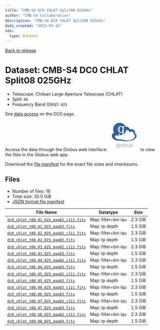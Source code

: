 ```yaml
---
title: "CMB-S4 DC0 CHLAT Split08 025GHz"
author: "CMB-S4 Collaboration"
description: "CMB-S4 DC0 CHLAT Split08 025GHz"
date_created: "2023-03-16"
seo:
  type: Dataset
---
```


[Back to release](./dc0.html#datasets)

# Dataset: CMB-S4 DC0 CHLAT Split08 025GHz

- Telescope: Chilean Large Aperture Telescope (CHLAT) 
- Split: `08`
- Frequency Band (GHz): `025`

See [data access](./dc0.html#data-access) on the DC0 page.

Access the data through the Globus web interface: [![Download via Globus](images/globus-logo.png)](https://app.globus.org/file-manager?origin_id=38f01147-f09e-483d-a552-3866669a846d&origin_path=%2Fdatareleases%2Fdc0%2Fmission%2Fchlat%2Fsplit08%2F025%2F) to view the files in the Globus web app.

Download the [file manifest](https://g-456d30.0ed28.75bc.data.globus.org/datareleases/dc0/mission/chlat/split08/025/manifest.json) for the exact file sizes and checksums.

## Files

- Number of files: 16
- Total size: 30.0 GiB
- [JSON format file manifest](https://g-456d30.0ed28.75bc.data.globus.org/datareleases/dc0/mission/chlat/split08/025/manifest.json)

|                                                                               File Name                                                                               |      Datatype       |  Size   |
| --------------------------------------------------------------------------------------------------------------------------------------------------------------------- | ------------------- | ------- |
| [`dc0_chlat_t08.01_025_map02_c111.fits`](https://g-456d30.0ed28.75bc.data.globus.org/datareleases/dc0/mission/chlat/split08/025/dc0_chlat_t08.01_025_map02_c111.fits) | Map: filter+bin iqu | 2.3 GiB |
| [`dc0_chlat_t08.01_025_map03.fits`](https://g-456d30.0ed28.75bc.data.globus.org/datareleases/dc0/mission/chlat/split08/025/dc0_chlat_t08.01_025_map03.fits)           | Map: tp depth       | 1.5 GiB |
| [`dc0_chlat_t08.02_025_map02_c111.fits`](https://g-456d30.0ed28.75bc.data.globus.org/datareleases/dc0/mission/chlat/split08/025/dc0_chlat_t08.02_025_map02_c111.fits) | Map: filter+bin iqu | 2.3 GiB |
| [`dc0_chlat_t08.02_025_map03.fits`](https://g-456d30.0ed28.75bc.data.globus.org/datareleases/dc0/mission/chlat/split08/025/dc0_chlat_t08.02_025_map03.fits)           | Map: tp depth       | 1.5 GiB |
| [`dc0_chlat_t08.03_025_map02_c111.fits`](https://g-456d30.0ed28.75bc.data.globus.org/datareleases/dc0/mission/chlat/split08/025/dc0_chlat_t08.03_025_map02_c111.fits) | Map: filter+bin iqu | 2.3 GiB |
| [`dc0_chlat_t08.03_025_map03.fits`](https://g-456d30.0ed28.75bc.data.globus.org/datareleases/dc0/mission/chlat/split08/025/dc0_chlat_t08.03_025_map03.fits)           | Map: tp depth       | 1.5 GiB |
| [`dc0_chlat_t08.04_025_map02_c111.fits`](https://g-456d30.0ed28.75bc.data.globus.org/datareleases/dc0/mission/chlat/split08/025/dc0_chlat_t08.04_025_map02_c111.fits) | Map: filter+bin iqu | 2.3 GiB |
| [`dc0_chlat_t08.04_025_map03.fits`](https://g-456d30.0ed28.75bc.data.globus.org/datareleases/dc0/mission/chlat/split08/025/dc0_chlat_t08.04_025_map03.fits)           | Map: tp depth       | 1.5 GiB |
| [`dc0_chlat_t08.05_025_map02_c111.fits`](https://g-456d30.0ed28.75bc.data.globus.org/datareleases/dc0/mission/chlat/split08/025/dc0_chlat_t08.05_025_map02_c111.fits) | Map: filter+bin iqu | 2.3 GiB |
| [`dc0_chlat_t08.05_025_map03.fits`](https://g-456d30.0ed28.75bc.data.globus.org/datareleases/dc0/mission/chlat/split08/025/dc0_chlat_t08.05_025_map03.fits)           | Map: tp depth       | 1.5 GiB |
| [`dc0_chlat_t08.06_025_map02_c111.fits`](https://g-456d30.0ed28.75bc.data.globus.org/datareleases/dc0/mission/chlat/split08/025/dc0_chlat_t08.06_025_map02_c111.fits) | Map: filter+bin iqu | 2.3 GiB |
| [`dc0_chlat_t08.06_025_map03.fits`](https://g-456d30.0ed28.75bc.data.globus.org/datareleases/dc0/mission/chlat/split08/025/dc0_chlat_t08.06_025_map03.fits)           | Map: tp depth       | 1.5 GiB |
| [`dc0_chlat_t08.07_025_map02_c111.fits`](https://g-456d30.0ed28.75bc.data.globus.org/datareleases/dc0/mission/chlat/split08/025/dc0_chlat_t08.07_025_map02_c111.fits) | Map: filter+bin iqu | 2.3 GiB |
| [`dc0_chlat_t08.07_025_map03.fits`](https://g-456d30.0ed28.75bc.data.globus.org/datareleases/dc0/mission/chlat/split08/025/dc0_chlat_t08.07_025_map03.fits)           | Map: tp depth       | 1.5 GiB |
| [`dc0_chlat_t08.08_025_map02_c111.fits`](https://g-456d30.0ed28.75bc.data.globus.org/datareleases/dc0/mission/chlat/split08/025/dc0_chlat_t08.08_025_map02_c111.fits) | Map: filter+bin iqu | 2.3 GiB |
| [`dc0_chlat_t08.08_025_map03.fits`](https://g-456d30.0ed28.75bc.data.globus.org/datareleases/dc0/mission/chlat/split08/025/dc0_chlat_t08.08_025_map03.fits)           | Map: tp depth       | 1.5 GiB |
